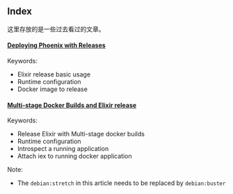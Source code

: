 ## Index

这里存放的是一些过去看过的文章。


#### [Deploying Phoenix with Releases](https://hexdocs.pm/phoenix/releases.html)

Keywords: 
- Elixir release basic usage
- Runtime configuration
- Docker image to release


#### [Multi-stage Docker Builds and Elixir release](https://akoutmos.com/post/multipart-docker-and-elixir-1.9-releases/)

Keywords:
- Release Elixir with Multi-stage docker builds
- Runtime configuration
- Introspect a running application
- Attach iex to running docker application

Note:
- The `debian:stretch` in this article needs to be replaced by `debian:buster`

